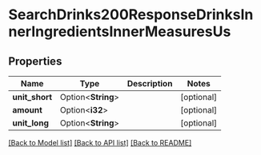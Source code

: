 # SearchDrinks200ResponseDrinksInnerIngredientsInnerMeasuresUs

## Properties

Name | Type | Description | Notes
------------ | ------------- | ------------- | -------------
**unit_short** | Option<**String**> |  | [optional]
**amount** | Option<**i32**> |  | [optional]
**unit_long** | Option<**String**> |  | [optional]

[[Back to Model list]](../README.md#documentation-for-models) [[Back to API list]](../README.md#documentation-for-api-endpoints) [[Back to README]](../README.md)


